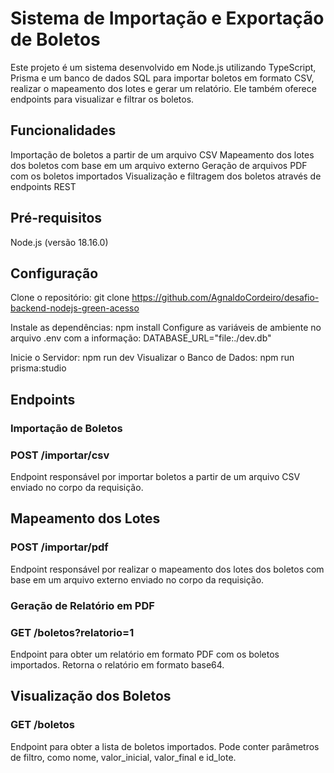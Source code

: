# Sistema de Importação e Exportação de Boletos

Este projeto é um sistema desenvolvido em Node.js utilizando TypeScript, Prisma e um banco de dados SQL para importar boletos em formato CSV, realizar o mapeamento dos lotes e gerar um relatório. Ele também oferece endpoints para visualizar e filtrar os boletos.

## Funcionalidades

Importação de boletos a partir de um arquivo CSV
Mapeamento dos lotes dos boletos com base em um arquivo externo
Geração de arquivos PDF com os boletos importados
Visualização e filtragem dos boletos através de endpoints REST

## Pré-requisitos

Node.js (versão 18.16.0)

## Configuração

Clone o repositório: git clone https://github.com/AgnaldoCordeiro/desafio-backend-nodejs-green-acesso

Instale as dependências: npm install
Configure as variáveis de ambiente no arquivo .env com a informação: DATABASE_URL="file:./dev.db"

Inicie o Servidor: npm run dev
Visualizar o Banco de Dados: npm run prisma:studio

## Endpoints
### Importação de Boletos
### POST /importar/csv

Endpoint responsável por importar boletos a partir de um arquivo CSV enviado no corpo da requisição.

## Mapeamento dos Lotes
### POST /importar/pdf

Endpoint responsável por realizar o mapeamento dos lotes dos boletos com base em um arquivo externo enviado no corpo da requisição.

### Geração de Relatório em PDF
### GET /boletos?relatorio=1

Endpoint para obter um relatório em formato PDF com os boletos importados. Retorna o relatório em formato base64.

## Visualização dos Boletos
### GET /boletos

Endpoint para obter a lista de boletos importados. Pode conter parâmetros de filtro, como nome, valor_inicial, valor_final e id_lote.
